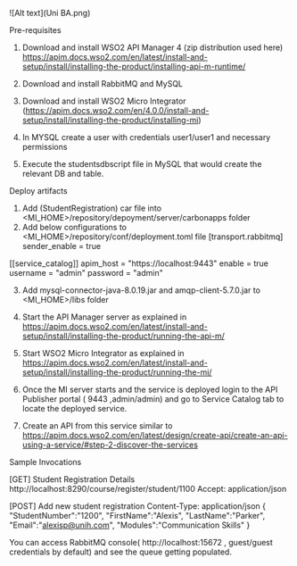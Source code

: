 
![Alt text](Uni BA.png)



Pre-requisites
1. Download and install WSO2 API Manager 4 (zip distribution used here) https://apim.docs.wso2.com/en/latest/install-and-setup/install/installing-the-product/installing-api-m-runtime/

2. Download and install RabbitMQ and MySQL
3. Download and install WSO2 Micro Integrator (https://apim.docs.wso2.com/en/4.0.0/install-and-setup/install/installing-the-product/installing-mi) 
4. In MYSQL create a user with credentials user1/user1 and necessary permissions
4. Execute the studentsdbscript file in MySQL that would create the relevant DB and table. 

Deploy artifacts 

1. Add (StudentRegistration) car file  into <MI_HOME>/repository/depoyment/server/carbonapps folder
2. Add below configurations to <MI_HOME>/repository/conf/deployment.toml file 
 [transport.rabbitmq]
sender_enable = true

[[service_catalog]]
apim_host = "https://localhost:9443"
enable = true
username = "admin"
password = "admin"

3. Add mysql-connector-java-8.0.19.jar and amqp-client-5.7.0.jar to <MI_HOME>/libs folder

4. Start the API Manager server as explained in https://apim.docs.wso2.com/en/latest/install-and-setup/install/installing-the-product/running-the-api-m/

5. Start WSO2 Micro Integrator as explained in https://apim.docs.wso2.com/en/latest/install-and-setup/install/installing-the-product/running-the-mi/

6. Once the MI server starts and the service is deployed login to the API Publisher portal ( 9443 ,admin/admin) and go to Service Catalog tab to locate the deployed service.

7. Create an API from this service similar to  https://apim.docs.wso2.com/en/latest/design/create-api/create-an-api-using-a-service/#step-2-discover-the-services   


Sample Invocations 

[GET] Student Registration Details
http://localhost:8290/course/register/student/1100
Accept: application/json

[POST] Add new student registration
Content-Type: application/json
{
"StudentNumber":"1200",
"FirstName":"Alexis",
"LastName":"Parker",
"Email":"alexisp@unih.com",
"Modules":"Communication Skills"
}

You can access RabbitMQ console(  http://localhost:15672 ,   guest/guest credentials by default) and see the queue getting populated.
